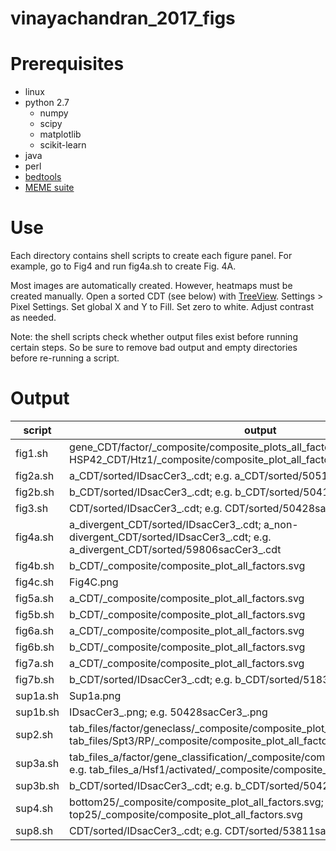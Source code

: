 # vinayachandran_2017_figs

# Prerequisites

* linux
* python 2.7
    * numpy
    * scipy
    * matplotlib
    * scikit-learn
* java
* perl
* [bedtools](http://bedtools.readthedocs.io/en/latest/content/installation.html)
* [MEME suite](http://meme-suite.org/doc/install.html?man_type=web)

# Use
Each directory contains shell scripts to create each figure panel. For example, go to Fig4 and run fig4a.sh to create Fig. 4A. 

Most images are automatically created. However, heatmaps must be created manually. Open a sorted CDT (see below) with [TreeView](http://jtreeview.sourceforge.net/). Settings > Pixel Settings. Set global X and Y to Fill. Set zero to white. Adjust contrast as needed. 

Note: the shell scripts check whether output files exist before running certain steps. So be sure to remove bad output and empty directories before re-running a script.

# Output

script | output
--- | ---
fig1.sh | gene_CDT/factor/_composite/composite_plots_all_factors.svg; e.g. HSP42_CDT/Htz1/_composite/composite_plot_all_factors.svg
fig2a.sh | a_CDT/sorted/IDsacCer3_.cdt; e.g. a_CDT/sorted/50519sacCer3_.cdt
fig2b.sh | b_CDT/sorted/IDsacCer3_.cdt; e.g. b_CDT/sorted/50417sacCer3_.cdt
fig3.sh | CDT/sorted/IDsacCer3_.cdt; e.g. CDT/sorted/50428sacCer3_.cdt
fig4a.sh | a_divergent_CDT/sorted/IDsacCer3_.cdt; a_non-divergent_CDT/sorted/IDsacCer3_.cdt; e.g. a_divergent_CDT/sorted/59806sacCer3_.cdt
fig4b.sh | b_CDT/_composite/composite_plot_all_factors.svg
fig4c.sh | Fig4C.png
fig5a.sh | a_CDT/_composite/composite_plot_all_factors.svg
fig5b.sh | b_CDT/_composite/composite_plot_all_factors.svg
fig6a.sh | a_CDT/_composite/composite_plot_all_factors.svg
fig6b.sh | b_CDT/_composite/composite_plot_all_factors.svg
fig7a.sh | a_CDT/_composite/composite_plot_all_factors.svg
fig7b.sh | b_CDT/sorted/IDsacCer3_.cdt; e.g. b_CDT/sorted/51831sacCer3_.cdt
sup1a.sh | Sup1a.png
sup1b.sh | IDsacCer3_.png; e.g. 50428sacCer3_.png
sup2.sh | tab_files/factor/geneclass/_composite/composite_plot_all_factors.svg; e.g. tab_files/Spt3/RP/_composite/composite_plot_all_factors.svg
sup3a.sh | tab_files_a/factor/gene_classification/_composite/composite_plot_all_factors.svg; e.g. tab_files_a/Hsf1/activated/_composite/composite_plot_all_factors.svg
sup3b.sh | b_CDT/sorted/IDsacCer3_.cdt; e.g. b_CDT/sorted/50428sacCer3_.cdt
sup4.sh | bottom25/_composite/composite_plot_all_factors.svg; top25/_composite/composite_plot_all_factors.svg
sup8.sh | CDT/sorted/IDsacCer3_.cdt; e.g. CDT/sorted/53811sacCer3_.cdt
